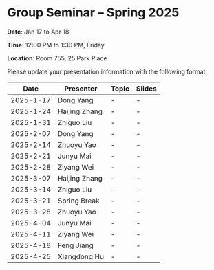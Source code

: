 # Group Seminar – Spring 2025

 **Date**: Jan 17 to Apr 18
 
 **Time**: 12:00 PM to 1:30 PM, Friday
 
 **Location**: Room 755, 25 Park Place

Please update your presentation information with the following format.

| Date       |   Presenter   | Topic | Slides |
|------------|---------------|-------|--------|
| 2025-1-17  | Dong Yang     | -     | -      |
| 2025-1-24  | Haijing Zhang | -     | -      |
| 2025-1-31  | Zhiguo Liu    | -     | -      |
| 2025-2-07  | Dong Yang     | -     | -      |
| 2025-2-14  | Zhuoyu Yao    | -     | -      |
| 2025-2-21  | Junyu Mai     | -     | -      |
| 2025-2-28  | Ziyang Wei    | -     | -      |
| 2025-3-07  | Haijing Zhang | -     | -      |
| 2025-3-14  | Zhiguo Liu    | -     | -      |
| 2025-3-21  | Spring Break  | -     | -      |
| 2025-3-28  | Zhuoyu Yao    | -     | -      |
| 2025-4-04  | Junyu Mai     | -     | -      |
| 2025-4-11  | Ziyang Wei    | -     | -      |
| 2025-4-18  | Feng Jiang    | -     | -      |
| 2025-4-25  | Xiangdong Hu  | -     | -      |
